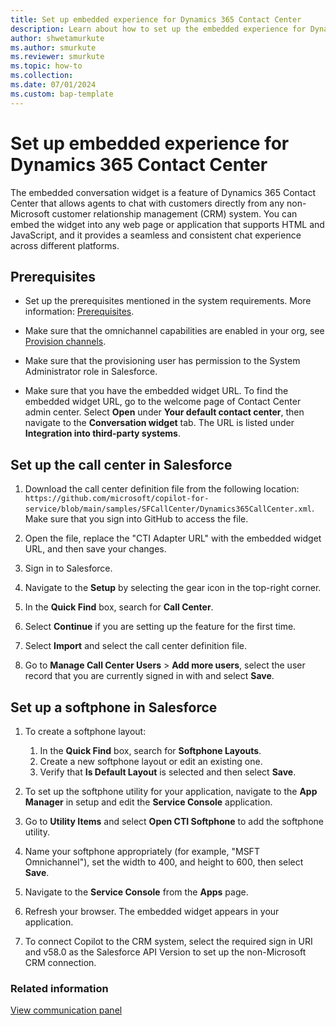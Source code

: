 ```yaml
---
title: Set up embedded experience for Dynamics 365 Contact Center
description: Learn about how to set up the embedded experience for Dynamics 365 Contact Center.
author: shwetamurkute
ms.author: smurkute
ms.reviewer: smurkute
ms.topic: how-to
ms.collection:
ms.date: 07/01/2024
ms.custom: bap-template
---
```


# Set up embedded experience for Dynamics 365 Contact Center

The embedded conversation widget is a feature of Dynamics 365 Contact Center that allows agents to chat with customers directly from any non-Microsoft customer relationship management (CRM) system. You can embed the widget into any web page or application that supports HTML and JavaScript, and it provides a seamless and consistent chat experience across different platforms.

## Prerequisites

- Set up the prerequisites mentioned in the system requirements. More information: [Prerequisites](../implement/system-requirements-contact-center.md#prerequisites).
  
- Make sure that the omnichannel capabilities are enabled in your org, see [Provision channels](../implement/provision-channels.md).

- Make sure that the provisioning user has permission to the System Administrator role in Salesforce.

- Make sure that you have the embedded widget URL. To find the embedded widget URL, go to the welcome page of Contact Center admin center. Select **Open** under **Your default contact center**, then navigate to the **Conversation widget** tab. The URL is listed under **Integration into third-party systems**.

## Set up the call center in Salesforce

1. Download the call center definition file from the following location: `https://github.com/microsoft/copilot-for-service/blob/main/samples/SFCallCenter/Dynamics365CallCenter.xml`. Make sure that you sign into GitHub to access the file.

1. Open the file, replace the "CTI Adapter URL" with the embedded widget URL, and then save your changes.

1. Sign in to Salesforce.

1. Navigate to the **Setup** by selecting the gear icon in the top-right corner.

1. In the **Quick Find** box, search for **Call Center**.

1. Select **Continue** if you are setting up the feature for the first time.

1. Select **Import** and select the call center definition file.

1. Go to **Manage Call Center Users** > **Add more users**, select the user record that you are currently signed in with and select **Save**.

## Set up a softphone in Salesforce

1. To create a softphone layout:
    1. In the **Quick Find** box, search for **Softphone Layouts**.
    2. Create a new softphone layout or edit an existing one.
    3. Verify that **Is Default Layout** is selected and then select **Save**.
    
1. To set up the softphone utility for your application, navigate to the **App Manager** in setup and edit the **Service Console** application.

1. Go to **Utility Items** and select **Open CTI Softphone** to add the softphone utility.

1. Name your softphone appropriately (for example, "MSFT Omnichannel"), set the width to 400, and height to 600, then select **Save**.

1. Navigate to the **Service Console** from the **Apps** page.

1. Refresh your browser. The embedded widget appears in your application.

1. To connect Copilot to the CRM system, select the required sign in URI and v58.0 as the Salesforce API Version to set up the non-Microsoft CRM connection.

### Related information

[View communication panel](/dynamics365/customer-service/use/oc-conversation-control?context=/dynamics365/contact-center/context/use-context)
